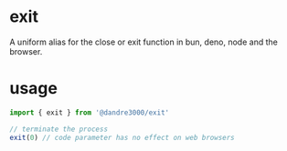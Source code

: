 # exit
A uniform alias for the close or exit function in bun, deno, node and the browser.

# usage
```js
import { exit } from '@dandre3000/exit'

// terminate the process
exit(0) // code parameter has no effect on web browsers
```